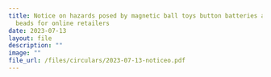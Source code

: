 ```yaml
---
title: Notice on hazards posed by magnetic ball toys button batteries and water
  beads for online retailers
date: 2023-07-13
layout: file
description: ""
image: ""
file_url: /files/circulars/2023-07-13-noticeo.pdf
---
```

